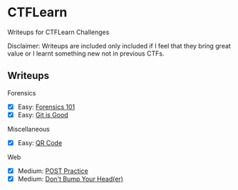 # CTFLearn
Writeups for CTFLearn Challenges

Disclaimer: Writeups are included only included if I feel that they bring great value or I learnt something new not in previous CTFs.

## Writeups

Forensics
- [x] Easy: [Forensics 101](https://github.com/RyanNgCT/CTFLearn/blob/main/Forensics/Easy/Forensic-101.md)
- [x] Easy: [Git is Good](https://github.com/RyanNgCT/CTFLearn/blob/main/Forensics/Easy/Git/git.md)

Miscellaneous 
- [x] Easy: [QR Code](https://github.com/RyanNgCT/CTFLearn/blob/main/Misc/Easy/QRCode/QRCode.md)

Web
- [x] Medium: [POST Practice](https://github.com/RyanNgCT/CTFLearn/blob/main/Web/Medium/POST/POST.md)
- [x] Medium: [Don't Bump Your Head(er)](https://github.com/RyanNgCT/CTFLearn/blob/main/Web/Medium/Header/Header.md)
